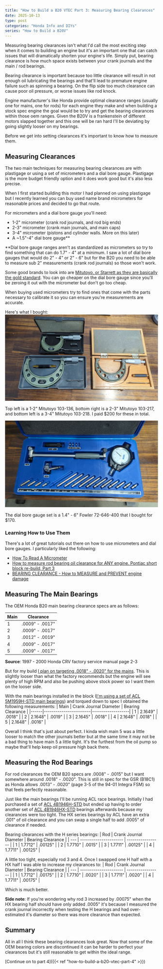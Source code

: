 ```yaml
---
title: "How to Build a B20 VTEC Part 3: Measuring Bearing Clearances"
date: 2025-10-13
type: post
categories: "Honda Info and DIYs"
series: "How to Build a B20V"
---
```


Measuring bearing clearances isn't what I'd call the most exciting step when it comes to building an engine but it's an important one that can catch issues that will dramatically shorten your engine's life. Simply put, bearing clearance is how much space exists between your crank journals and the main / rod bearings.

Bearing clearance is important because too little clearance will result in not enough oil lubricating the bearings and that'll lead to premature engine failure such as spinning a bearing. On the flip side too much clearance can cause poor oil pressure, or worse issues like rod knock.

Engine manufacturer's like Honda provide optimal clearance ranges (usually one for mains, one for rods) for each engine they make and when building a stock spec engine the goal would be to try and get the bearing clearances within those oem ranges. Given the B20V is a frankenstein of different motors slapped together and this one will be ran hard I'll be deviating by going slightly looser on my bearings.

Before we get into setting clearances it's important to know how to measure them.

## Measuring Clearances

The two main techniques for measuring bearing clearances are with plastigage or using a set of micrometers and a dial bore gauge. Plastigage is the more budget friendly option and it does work good but it's also less precise.

When I first started building this motor I had planned on using plastigage but I recently learned you can buy used name brand micrometers for reasonable prices and decided to go that route.

For micrometers and a dial bore gauge you'll need:

- 1-2" micrometer (crank rod journals, and rod big ends)
- 2-3" micrometer (crank main journals, and main caps)
- 3-4" micrometer (pistons and cylinder walls. More on this later)
- A ~1.5"-4" dial bore gauge\*\*

\*\*Dial bore gauge ranges aren't as standardized as micrometers so try to find something that can do 1.7" - 4" at a minimum. I saw a lot of dial bore gauges that would do 2" - 4" or 2" - 6" but for the B20 you need to be able to measure sub 2" measurements (crank rod journals) so those won't work.

Some good brands to look into are [Mitutoyo, or Starrett as they are basically the gold standard](https://www.garagejournal.com/forum/threads/quality-micrometer-brands.516436/). You can go cheaper on the dial bore gauge since you'll be zeroing it out with the micrometer but don't go too cheap.

When buying used micrometers try to find ones that come with the parts necessary to calibrate it so you can ensure you're measurements are accurate.

Here's what I bought:
![](./images/micrometers.jpg)

Top left is a 1-2" Mitutoyo 103-136, bottom right is a 2-3" Mitutoyo 103-217, and bottom left is a 3-4" Mitutoyo 103-218. I paid $200 for these in total.

![](./images/dial-bore.jpg)

The dial bore gauge set is a 1.4" - 6" Fowler 72-646-400 that I bought for $170.

### Learning How to Use Them

There's a lot of great tutorials out there on how to use micrometers and dial bore gauges. I particularly liked the following:

- [How To Read A Micrometer](https://solutions.travers.com/metalworking-machining/measuring-inspection/how-to-read-a-micrometer)
- [How to measure rod bearing oil clearance for ANY engine. Pontiac short block re-build, Part 3](https://www.youtube.com/watch?v=q0-2ULbc7qw&t=1s)
- [BEARING CLEARANCE - How to MEASURE and PREVENT engine damage](https://www.youtube.com/watch?v=WEuedVJJgIA)

## Measuring The Main Bearings

The OEM Honda B20 main bearing clearance specs are as follows:

| Main | Clearance       |
| ---- | --------------- |
| 1    | .0009" - .0017" |
| 2    | .0009" - .0017" |
| 3    | .0012" - .0019" |
| 4    | .0009" - .0017" |
| 5    | .0009" - .0017" |

**Source**: 1997 - 2000 Honda CRV factory service manual page 2-3

But for my build [I plan on targeting .0018" - .0020" for the mains](https://honda-tech.com/forums/forced-induction-16/bearing-clearance-choice-measurement-discussion-3129922/#post48543553). This is slightly looser than what the factory recommends but the engine will see plenty of high RPM and also be pushing above stock power so I want them on the looser side.

With the main bearings installed in the block ([I'm using a set of ACL 5M1959H-STD main bearings](https://www.aclperformance.com.au/details/5M1959H)) and torqued down to spec I obtained the following measurements:
| Main | Crank Journal Diameter | Bearing Clearance |
|------|------------------------|-------------------|
| 1 | 2.1649" | .0018" |
| 2 | 2.1648" | .0019" |
| 3 | 2.1645" | .0018" |
| 4 | 2.1648" | .0018" |
| 5 | 2.1648" | .0016" |

Overall I think that's just about perfect. I kinda wish main 5 was a little looser to match the other journals better but at the same time it may not be a bad thing to have main 5 a little tight. It's the furthest from the oil pump so maybe that'll help keep oil pressure high back there.

## Measuring the Rod Bearings

For rod clearances the OEM B20 specs are .0008" - .0015" but I want somewhere around .0018" - .0020". This is still in spec for the GSR (B18C1) as Honda allows .0013" - .0020" (page 3-5 of the 94-01 Integra FSM) so that feels perfectly reasonable.

Just like the main bearings I'll be running ACL race bearings. Initially I had purchased a set of [ACL 4B1946H-STD](https://www.aclperformance.com.au/details/4B1946H) but ended up having to order another set of [ACL 4B1946HX-STD](https://www.aclperformance.com.au/details/4B1946HX) bearings afterwards because my clearances were too tight. The HX series bearings by ACL have an extra .001" of oil clearance and you can swap a single half to add .0005" of clearance if needed.

Bearing clearances with the H series bearings:
| Rod | Crank Journal Diameter | Bearing Clearance |
| --- | ---------------------- | ----------------- |
| 1 | 1.7712" | .00125" |
| 2 | 1.7710" | .0015" |
| 3 | 1.7711" | .00125" |
| 4 | 1.7711" | .00125" |

A little too tight, especially rod 3 and 4. Once I swapped one H half with a HX half I was able to increase my clearances to:
| Rod | Crank Journal Diameter | Bearing Clearance |
| --- | ---------------------- | ----------------- |
| 1 | 1.7712" | .00175" |
| 2 | 1.7710" | .0020" |
| 3 | 1.7711" | .0020" |
| 4 | 1.7711" | .00175" |

Which is much better.

**Side note**: If you're wondering why rod 3 increased by .00075" when the HX bearing half should have only added .0005" it's because I measured the crank journal incorrectly when testing the H bearings and had over-estimated it's diameter so there was more clearance than expected.

## Summary

All in all I think these bearing clearances look great. Now that some of the OEM bearing colors are discontinued it can be harder to perfect your clearances but it's still reasonable to get within the ideal range.

[Continue on to part 4]({{< ref "how-to-build-a-b20-vtec-part-4" >}})
